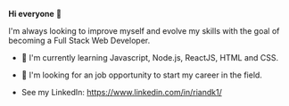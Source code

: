 **Hi everyone** 👋

I'm always looking to improve myself and evolve my skills with the goal of becoming a Full Stack Web Developer.

- 🌱 I'm currently learning Javascript, Node.js, ReactJS, HTML and CSS.
- 👀 I'm looking for an job opportunity to start my career in the field.

- See my LinkedIn: https://www.linkedin.com/in/riandk1/


